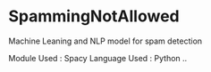# SpammingNotAllowed
Machine Leaning and NLP model for spam detection

Module Used : Spacy
Language Used : Python
..


